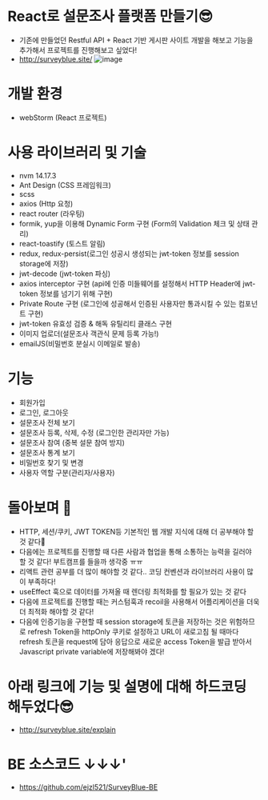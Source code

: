 # React로 설문조사 플랫폼 만들기😎
- 기존에 만들었던 Restful API + React 기반 게시판 사이트 개발을 해보고 기능을 추가해서 프로젝트를 진행해보고 싶었다!
- http://surveyblue.site/
  ![image](https://user-images.githubusercontent.com/55455103/169725849-e1019dde-c7f9-4c0c-b67f-17a38b8d285f.png)


# 개발 환경
- webStorm (React 프로젝트)

# 사용 라이브러리 및 기술
- nvm 14.17.3
- Ant Design (CSS 프레임워크)
- scss
- axios (Http 요청)
- react router (라우팅)
- formik, yup을 이용해 Dynamic Form 구현 (Form의 Validation 체크 및 상태 관리)
- react-toastify (토스트 알림)
- redux, redux-persist(로그인 성공시 생성되는 jwt-token 정보를 session storage에 저장)
- jwt-decode (jwt-token 파싱)
- axios interceptor 구현 (api에 인증 미들웨어를 설정해서 HTTP Header에 jwt-token 정보를 넘기기 위해 구현)
- Private Route 구현 (로그인에 성공해서 인증된 사용자만 통과시킬 수 있는 컴포넌트 구현)
- jwt-token 유효성 검증 & 해독 유틸리티 클래스 구현
- 이미지 업로더(설문조사 객관식 문제 등록 가능!)
- emailJS(비밀번호 분실시 이메일로 발송)

# 기능
- 회원가입
- 로그인, 로그아웃
- 설문조사 전체 보기
- 설문조사 등록, 삭제, 수정 (로그인한 관리자만 가능)
- 설문조사 참여 (중복 설문 참여 방지)
- 설문조사 통계 보기
- 비밀번호 찾기 및 변경
- 사용자 역할 구분(관리자/사용자)

# 돌아보며 📝
- HTTP, 세션/쿠키, JWT TOKEN등 기본적인 웹 개발 지식에 대해 더 공부해야 할 것 같다📝
- 다음에는 프로젝트를 진행할 때 다른 사람과 협업을 통해 소통하는 능력을 길러야 할 것 같다! 부트캠프를 들을까 생각중 ㅠㅠ
- 리액트 관련 공부를 더 많이 해야할 것 같다.. 코딩 컨벤션과 라이브러리 사용이 많이 부족하다!
- useEffect 훅으로 데이터를 가져올 때 렌더링 최적화를 할 필요가 있는 것 같다
- 다음에 프로젝트를 진행할 때는 커스텀훅과 recoil을 사용해서 어플리케이션을 더욱 더 최적화 해야할 것 같다!
- 다음에 인증기능을 구현할 때 session storage에 토큰을 저장하는 것은 위험하므로 refresh Token을 httpOnly 쿠키로 설정하고 URL이 새로고침 될 때마다 refresh 토큰을 request에 담아 응답으로 새로운 access Token을 발급 받아서 Javascript private variable에 저장해봐야 겠다!

# 아래 링크에 기능 및 설명에 대해 하드코딩 해두었다😎
- http://surveyblue.site/explain

# BE 소스코드 ↓↓↓'
- https://github.com/ejzl521/SurveyBlue-BE
